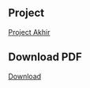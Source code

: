 ## Project
[Project Akhir](https://github.com/MuhammadAlAgung/alagung.github.io/edit/master/index.md)

## Download PDF
[Download]()
